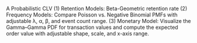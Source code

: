 A Probabilistic CLV
(1) Retention Models: Beta-Geometric retention rate 
(2) Frequency Models: Compare Poisson vs. Negative Binomial PMFs with adjustable λ, α, β, and event count range.
(3) Monetary Model: Visualize the Gamma–Gamma PDF for transaction values and compute the expected order value with adjustable shape, scale, and x-axis range.
